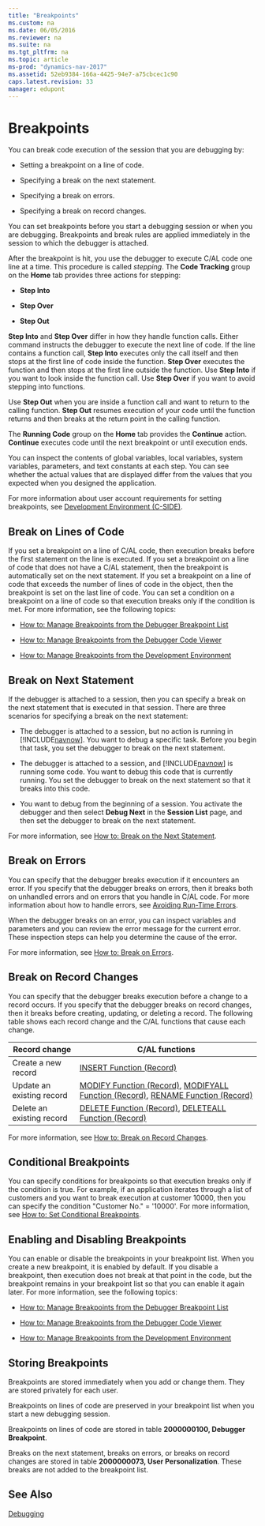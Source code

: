 ```yaml
---
title: "Breakpoints"
ms.custom: na
ms.date: 06/05/2016
ms.reviewer: na
ms.suite: na
ms.tgt_pltfrm: na
ms.topic: article
ms-prod: "dynamics-nav-2017"
ms.assetid: 52eb9384-166a-4425-94e7-a75cbcec1c90
caps.latest.revision: 33
manager: edupont
---
```

# Breakpoints
You can break code execution of the session that you are debugging by:  
  
-   Setting a breakpoint on a line of code.  
  
-   Specifying a break on the next statement.  
  
-   Specifying a break on errors.  
  
-   Specifying a break on record changes.  
  
 You can set breakpoints before you start a debugging session or when you are debugging. Breakpoints and break rules are applied immediately in the session to which the debugger is attached.  
  
 After the breakpoint is hit, you use the debugger to execute C/AL code one line at a time. This procedure is called *stepping*. The **Code Tracking** group on the **Home** tab provides three actions for stepping:  
  
-   **Step Into**  
  
-   **Step Over**  
  
-   **Step Out**  
  
 **Step Into** and **Step Over** differ in how they handle function calls. Either command instructs the debugger to execute the next line of code. If the line contains a function call, **Step Into** executes only the call itself and then stops at the first line of code inside the function. **Step Over** executes the function and then stops at the first line outside the function. Use **Step Into** if you want to look inside the function call. Use **Step Over** if you want to avoid stepping into functions.  
  
 Use **Step Out** when you are inside a function call and want to return to the calling function. **Step Out** resumes execution of your code until the function returns and then breaks at the return point in the calling function.  
  
 The **Running Code** group on the **Home** tab provides the **Continue** action. **Continue** executes code until the next breakpoint or until execution ends.  
  
 You can inspect the contents of global variables, local variables, system variables, parameters, and text constants at each step. You can see whether the actual values that are displayed differ from the values that you expected when you designed the application.  
  
 For more information about user account requirements for setting breakpoints, see [Development Environment \(C\-SIDE\)](Development-Environment--C-SIDE-.md).  
  
## Break on Lines of Code  
 If you set a breakpoint on a line of C/AL code, then execution breaks before the first statement on the line is executed. If you set a breakpoint on a line of code that does not have a C/AL statement, then the breakpoint is automatically set on the next statement. If you set a breakpoint on a line of code that exceeds the number of lines of code in the object, then the breakpoint is set on the last line of code. You can set a condition on a breakpoint on a line of code so that execution breaks only if the condition is met. For more information, see the following topics:  
  
-   [How to: Manage Breakpoints from the Debugger Breakpoint List](How%20to:%20Manage%20Breakpoints%20from%20the%20Debugger%20Breakpoint%20List.md)  
  
-   [How to: Manage Breakpoints from the Debugger Code Viewer](How%20to:%20Manage%20Breakpoints%20from%20the%20Debugger%20Code%20Viewer.md)  
  
-   [How to: Manage Breakpoints from the Development Environment](How%20to:%20Manage%20Breakpoints%20from%20the%20Development%20Environment.md)  
  
## Break on Next Statement  
 If the debugger is attached to a session, then you can specify a break on the next statement that is executed in that session. There are three scenarios for specifying a break on the next statement:  
  
-   The debugger is attached to a session, but no action is running in [!INCLUDE[navnow](includes/navnow_md.md)]. You want to debug a specific task. Before you begin that task, you set the debugger to break on the next statement.  
  
-   The debugger is attached to a session, and [!INCLUDE[navnow](includes/navnow_md.md)] is running some code. You want to debug this code that is currently running. You set the debugger to break on the next statement so that it breaks into this code.  
  
-   You want to debug from the beginning of a session. You activate the debugger and then select **Debug Next** in the **Session List** page, and then set the debugger to break on the next statement.  
  
 For more information, see [How to: Break on the Next Statement](How%20to:%20Break%20on%20the%20Next%20Statement.md).  
  
## Break on Errors  
 You can specify that the debugger breaks execution if it encounters an error. If you specify that the debugger breaks on errors, then it breaks both on unhandled errors and on errors that you handle in C/AL code. For more information about how to handle errors, see [Avoiding Run\-Time Errors](Avoiding-Run-Time-Errors.md).  
  
 When the debugger breaks on an error, you can inspect variables and parameters and you can review the error message for the current error. These inspection steps can help you determine the cause of the error.  
  
 For more information, see [How to: Break on Errors](How%20to:%20Break%20on%20Errors.md).  
  
## Break on Record Changes  
 You can specify that the debugger breaks execution before a change to a record occurs. If you specify that the debugger breaks on record changes, then it breaks before creating, updating, or deleting a record. The following table shows each record change and the C/AL functions that cause each change.  
  
|Record change|C/AL functions|  
|-------------------|---------------------|  
|Create a new record|[INSERT Function \(Record\)](INSERT-Function--Record-.md)|  
|Update an existing record|[MODIFY Function \(Record\)](MODIFY-Function--Record-.md), [MODIFYALL Function \(Record\)](MODIFYALL-Function--Record-.md), [RENAME Function \(Record\)](RENAME-Function--Record-.md)|  
|Delete an existing record|[DELETE Function \(Record\)](DELETE-Function--Record-.md), [DELETEALL Function \(Record\)](DELETEALL-Function--Record-.md)|  
  
 For more information, see [How to: Break on Record Changes](How%20to:%20Break%20on%20Record%20Changes.md).  
  
## Conditional Breakpoints  
 You can specify conditions for breakpoints so that execution breaks only if the condition is true. For example, if an application iterates through a list of customers and you want to break execution at customer 10000, then you can specify the condition "Customer No." = '10000'. For more information, see [How to: Set Conditional Breakpoints](How%20to:%20Set%20Conditional%20Breakpoints.md).  
  
## Enabling and Disabling Breakpoints  
 You can enable or disable the breakpoints in your breakpoint list. When you create a new breakpoint, it is enabled by default. If you disable a breakpoint, then execution does not break at that point in the code, but the breakpoint remains in your breakpoint list so that you can enable it again later. For more information, see the following topics:  
  
-   [How to: Manage Breakpoints from the Debugger Breakpoint List](How%20to:%20Manage%20Breakpoints%20from%20the%20Debugger%20Breakpoint%20List.md)  
  
-   [How to: Manage Breakpoints from the Debugger Code Viewer](How%20to:%20Manage%20Breakpoints%20from%20the%20Debugger%20Code%20Viewer.md)  
  
-   [How to: Manage Breakpoints from the Development Environment](How%20to:%20Manage%20Breakpoints%20from%20the%20Development%20Environment.md)  
  
## Storing Breakpoints  
 Breakpoints are stored immediately when you add or change them. They are stored privately for each user.  
  
 Breakpoints on lines of code are preserved in your breakpoint list when you start a new debugging session.  
  
 Breakpoints on lines of code are stored in table **2000000100, Debugger Breakpoint**.  
  
 Breaks on the next statement, breaks on errors, or breaks on record changes are stored in table **2000000073, User Personalization**. These breaks are not added to the breakpoint list.  
  
## See Also  
 [Debugging](Debugging.md)